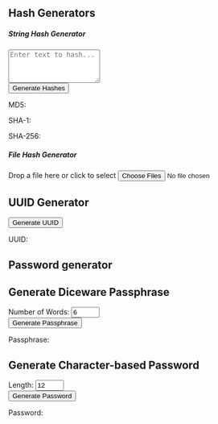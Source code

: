 ## Hash Generators

##### String Hash Generator
<div class="hash-generator">
    <div class="container">
        <div class="section">
            <textarea id="hashInput" placeholder="Enter text to hash..." rows="4"></textarea>
            <div class="buttons">
                <button onclick="generateHash()">Generate Hashes</button>
            </div>
            <div id="hashOutput">
                <p>MD5: <span id="md5Hash"></span></p>
                <p>SHA-1: <span id="sha1Hash"></span></p>
                <p>SHA-256: <span id="sha256Hash"></span></p>
            </div>
        </div>
    </div>
</div>

##### File Hash Generator
<div class="hash-generator">
    <div class="container">
        <div class="section">
            <div class="file-drop" id="fileDrop">
                Drop a file here or click to select
                <input type="file" id="fileInput" multiple>
            </div>
            <div id="fileHashResults"></div>
            <div class="loader" id="loader"></div>
        </div>
    </div>
</div>

## UUID Generator
<div class="hash-generator">
    <div class="container">
        <div class="section">
            <div class="buttons">
                <button onclick="generateUUID()">Generate UUID</button>
            </div>
            <p>UUID: <span id="uuidOutput"></span></p>
        </div>
    </div>
</div>

## Password generator
<div class="hash-generator">
    <div class="container">
        <div class="section">
            <h2>Generate Diceware Passphrase</h2>
            <label for="dicewareLength">Number of Words:</label>
            <input type="number" id="dicewareLength" value="6" min="1" max="20">
            <div class="buttons">
                <button onclick="generateDicewarePassphrase()">Generate Passphrase</button>
            </div>
            <p>Passphrase: <span id="dicewareOutput"></span></p>
        </div>
        <div class="section">
            <h2>Generate Character-based Password</h2>
            <label for="passwordLength">Length:</label>
            <input type="number" id="passwordLength" value="12" min="1" max="64">
            <div class="buttons">
                <button onclick="generatePassword()">Generate Password</button>
            </div>
            <p>Password: <span id="passwordOutput"></span></p>
        </div>
    </div>
</div>
<script src="https://cdnjs.cloudflare.com/ajax/libs/spark-md5/3.0.2/spark-md5.min.js" crossorigin="anonymous" referrerpolicy="no-referrer"></script>
<script src="https://cdn.jsdelivr.net/npm/crypto-js@4.0.0/crypto-js.min.js"></script>
